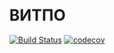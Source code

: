 # ВИТПО
[![Build Status](https://travis-ci.com/egorVitpo/TestTree.svg?branch=master)](https://travis-ci.com/egorVitpo/TestTree)
[![codecov](https://codecov.io/gh/egorVitpo/TestTree/branch/master/graph/badge.svg)](https://codecov.io/gh/egorVitpo/TestTree)
